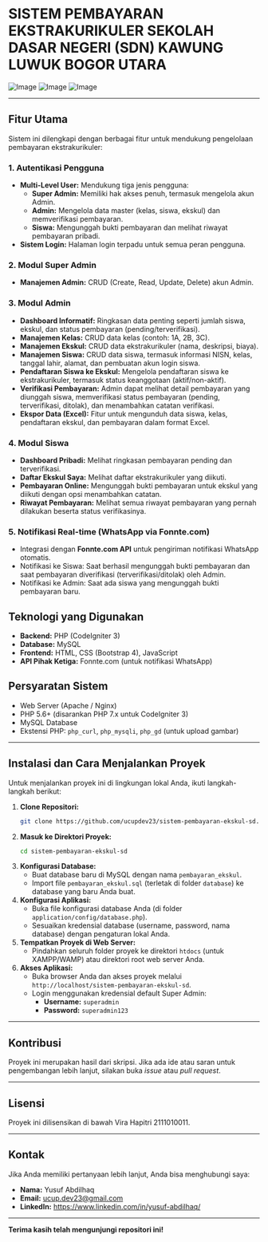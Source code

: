 # SISTEM PEMBAYARAN EKSTRAKURIKULER SEKOLAH DASAR NEGERI (SDN) KAWUNG LUWUK BOGOR UTARA

![Image](https://github.com/user-attachments/assets/eb669a96-ca04-4a05-83e4-02996968e56a)
![Image](https://github.com/user-attachments/assets/fa2fed86-d06f-4020-a88b-bfc72b6a3237)
![Image](https://github.com/user-attachments/assets/831706fb-535a-436d-83d9-83029477d5c7)

---

## Fitur Utama

Sistem ini dilengkapi dengan berbagai fitur untuk mendukung pengelolaan pembayaran ekstrakurikuler:

### 1. Autentikasi Pengguna
* **Multi-Level User:** Mendukung tiga jenis pengguna:
    * **Super Admin:** Memiliki hak akses penuh, termasuk mengelola akun Admin.
    * **Admin:** Mengelola data master (kelas, siswa, ekskul) dan memverifikasi pembayaran.
    * **Siswa:** Mengunggah bukti pembayaran dan melihat riwayat pembayaran pribadi.
* **Sistem Login:** Halaman login terpadu untuk semua peran pengguna.

### 2. Modul Super Admin
* **Manajemen Admin:** CRUD (Create, Read, Update, Delete) akun Admin.

### 3. Modul Admin
* **Dashboard Informatif:** Ringkasan data penting seperti jumlah siswa, ekskul, dan status pembayaran (pending/terverifikasi).
* **Manajemen Kelas:** CRUD data kelas (contoh: 1A, 2B, 3C).
* **Manajemen Ekskul:** CRUD data ekstrakurikuler (nama, deskripsi, biaya).
* **Manajemen Siswa:** CRUD data siswa, termasuk informasi NISN, kelas, tanggal lahir, alamat, dan pembuatan akun login siswa.
* **Pendaftaran Siswa ke Ekskul:** Mengelola pendaftaran siswa ke ekstrakurikuler, termasuk status keanggotaan (aktif/non-aktif).
* **Verifikasi Pembayaran:** Admin dapat melihat detail pembayaran yang diunggah siswa, memverifikasi status pembayaran (pending, terverifikasi, ditolak), dan menambahkan catatan verifikasi.
* **Ekspor Data (Excel):** Fitur untuk mengunduh data siswa, kelas, pendaftaran ekskul, dan pembayaran dalam format Excel.

### 4. Modul Siswa
* **Dashboard Pribadi:** Melihat ringkasan pembayaran pending dan terverifikasi.
* **Daftar Ekskul Saya:** Melihat daftar ekstrakurikuler yang diikuti.
* **Pembayaran Online:** Mengunggah bukti pembayaran untuk ekskul yang diikuti dengan opsi menambahkan catatan.
* **Riwayat Pembayaran:** Melihat semua riwayat pembayaran yang pernah dilakukan beserta status verifikasinya.

### 5. Notifikasi Real-time (WhatsApp via Fonnte.com)
* Integrasi dengan **Fonnte.com API** untuk pengiriman notifikasi WhatsApp otomatis.
* Notifikasi ke Siswa: Saat berhasil mengunggah bukti pembayaran dan saat pembayaran diverifikasi (terverifikasi/ditolak) oleh Admin.
* Notifikasi ke Admin: Saat ada siswa yang mengunggah bukti pembayaran baru.

## Teknologi yang Digunakan

* **Backend:** PHP (CodeIgniter 3)
* **Database:** MySQL
* **Frontend:** HTML, CSS (Bootstrap 4), JavaScript
* **API Pihak Ketiga:** Fonnte.com (untuk notifikasi WhatsApp)

## Persyaratan Sistem

* Web Server (Apache / Nginx)
* PHP 5.6+ (disarankan PHP 7.x untuk CodeIgniter 3)
* MySQL Database
* Ekstensi PHP: `php_curl`, `php_mysqli`, `php_gd` (untuk upload gambar)

---

## Instalasi dan Cara Menjalankan Proyek

Untuk menjalankan proyek ini di lingkungan lokal Anda, ikuti langkah-langkah berikut:

1.  **Clone Repositori:**
    ```bash
    git clone https://github.com/ucupdev23/sistem-pembayaran-ekskul-sd.git
    ```
2.  **Masuk ke Direktori Proyek:**
    ```bash
    cd sistem-pembayaran-ekskul-sd
    ```
3.  **Konfigurasi Database:**
    * Buat database baru di MySQL dengan nama `pembayaran_ekskul`.
    * Import file `pembayaran_ekskul.sql` (terletak di folder `database`) ke database yang baru Anda buat.
4.  **Konfigurasi Aplikasi:**
    * Buka file konfigurasi database Anda (di folder `application/config/database.php`).
    * Sesuaikan kredensial database (username, password, nama database) dengan pengaturan lokal Anda.
5.  **Tempatkan Proyek di Web Server:**
    * Pindahkan seluruh folder proyek ke direktori `htdocs` (untuk XAMPP/WAMP) atau direktori root web server Anda.
6.  **Akses Aplikasi:**
    * Buka browser Anda dan akses proyek melalui `http://localhost/sistem-pembayaran-ekskul-sd`.
    * Login menggunakan kredensial default Super Admin:
        * **Username:** `superadmin`
        * **Password:** `superadmin123`

---

## Kontribusi

Proyek ini merupakan hasil dari skripsi. Jika ada ide atau saran untuk pengembangan lebih lanjut, silakan buka *issue* atau *pull request*.

---

## Lisensi

Proyek ini dilisensikan di bawah Vira Hapitri 2111010011.

---

## Kontak

Jika Anda memiliki pertanyaan lebih lanjut, Anda bisa menghubungi saya:

* **Nama:** Yusuf Abdilhaq
* **Email:** ucup.dev23@gmail.com
* **LinkedIn:** https://www.linkedin.com/in/yusuf-abdilhaq/

---

**Terima kasih telah mengunjungi repositori ini!**
